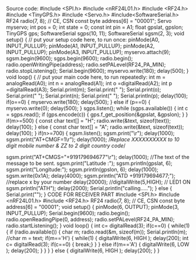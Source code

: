 Source code:
#include <SPI.h>
#include <nRF24L01.h>
#include <RF24.h>
#include <TinyGPS.h>
#include <Servo.h>
#include<SoftwareSerial.h>
RF24 radio(7, 8); // CE, CSN
const byte address[6] = "00001";
Servo myservo;
int pos = 0;
int state = 0;
const int pin = A1;
float gpslat, gpslon;
TinyGPS gps;
SoftwareSerial sgps(10, 11);
SoftwareSerial sgsm(2, 3);
void setup() {
// put your setup code here, to run once:
pinMode(A0, INPUT_PULLUP);
pinMode(A1, INPUT_PULLUP);
pinMode(A2, INPUT_PULLUP);
pinMode(A3, INPUT_PULLUP);
myservo.attach(9);
sgsm.begin(9600);
sgps.begin(9600);
radio.begin();
radio.openWritingPipe(address);
radio.setPALevel(RF24_PA_MIN);
radio.stopListening();
Serial.begin(9600);
myservo.write(180);
delay(500);
}
void loop() {
// put your main code here, to run repeatedly:
int m = analogRead(A0);
int n = analogRead(A1);
int o =digitalRead(A2);
int p =digitalRead(A3);
Serial.print(m);
Serial.print(" ");
Serial.print(o);
Serial.print(" ");
Serial.print(n);
Serial.print(" ");
Serial.println(p);
delay(100);
if(o==0)
{
myservo.write(180);
delay(500);
}
else if (p==0)
{
myservo.write(0);
delay(500);
}
sgps.listen();
while (sgps.available())
{
int c = sgps.read();
if (gps.encode(c))
{
gps.f_get_position(&gpslat, &gpslon);
}
}
if(m>=500)
{
const char text[] = "H";
radio.write(&text, sizeof(text));
delay(100);
}
else
{
const char text[] = "A";
radio.write(&text, sizeof(text));
delay(100);
}
if(n>=700)
{
sgsm.listen();
sgsm.print("\r");
delay(1000);
sgsm.print("AT+CMGF=1\r");
delay(1000);
/*Replace XXXXXXXXXX to 10 digit mobile number &
ZZ to 2 digit country code*/

sgsm.print("AT+CMGS=\"+919179694677\"\r");
delay(1000);
//The text of the message to be sent.
sgsm.print("Latitude :");
sgsm.println(gpslat, 6);
sgsm.print("Longitude:");
sgsm.println(gpslon, 6);
delay(1000);
sgsm.write(0x1A);
delay(4000);
sgsm.println("ATD +919179694677;"); //replace x by your number
delay(20000);
//digitalWrite(5,HIGH); // LED1 ON
sgsm.println("ATH");
delay(2000);
Serial.println("calling.....");
}
else
{
Serial.print("");
}
CODE FOR RECEIVER PART
#include <SPI.h>
#include <nRF24L01.h>
#include <RF24.h>
RF24 radio(7, 8); // CE, CSN
const byte address[6] = "00001";
void setup() {
pinMode(6, OUTPUT);
pinMode(3, INPUT_PULLUP);
Serial.begin(9600);
radio.begin();
radio.openReadingPipe(0, address);
radio.setPALevel(RF24_PA_MIN);
radio.startListening();
}
void loop() {
int c= digitalRead(3);
if(c==0)
{
while(1)
{
if (radio.available()) {
char m;
radio.read(&m, sizeof(m));
Serial.println(m);
//char m = text;
if(m=='H')
{
while(1)
{
digitalWrite(6, HIGH );
delay(200);
int c= digitalRead(3);
if(c==0)
{
break;}
}
}
else if(m=='A')
{
digitalWrite(6, LOW );
delay(200);
}
}
}
}
else
{
digitalWrite(6, HIGH );
delay(200);
}
}
